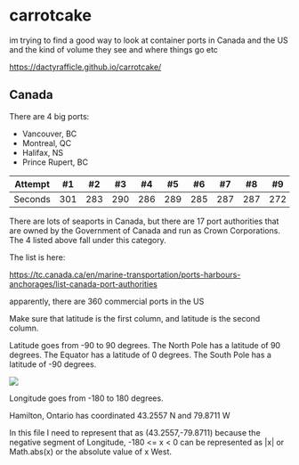 # carrotcake

im trying to find a good way to look at container ports in Canada and the US and the kind of volume they see and where things go etc

https://dactyrafficle.github.io/carrotcake/

## Canada

There are 4 big ports:
* Vancouver, BC
* Montreal, QC
* Halifax, NS
* Prince Rupert, BC

Attempt | #1 | #2 | #3 | #4 | #5 | #6 | #7 | #8 | #9 | #10 | #11
--- | --- | --- | --- |--- |--- |--- |--- |--- |--- |--- |---
Seconds | 301 | 283 | 290 | 286 | 289 | 285 | 287 | 287 | 272 | 276 | 269

There are lots of seaports in Canada, but there are 17 port authorities that are owned by the Government of Canada and run as Crown Corporations. The 4 listed above fall under this category.

The list is here:

https://tc.canada.ca/en/marine-transportation/ports-harbours-anchorages/list-canada-port-authorities

apparently, there are 360 commercial ports in the US

Make sure that latitude is the first column, and latitude is the second column.

Latitude goes from -90 to 90 degrees.
The North Pole has a latitude of 90 degrees.
The Equator has a latitude of 0 degrees.
The South Pole has a latitude of -90 degrees.

![](images/latitude.png)

Longitude goes from -180 to 180 degrees.

Hamilton, Ontario has coordinated 43.2557 N and 79.8711 W

In this file I need to represent that as (43.2557,-79.8711) because the negative segment of Longitude, -180 <= x < 0 can be represented as |x| or Math.abs(x) or the absolute value of x West.


